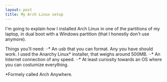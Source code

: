 ```yaml
---
layout: post
title: My Arch Linux setup
---
```


I'm going to explain how I installed Arch Linux in one of the partitions of my laptop, in dual boot with a Windows partition (that I honestly don't use anymore).


Things you'll need:
⋅⋅* An usb that you can format. Any you have should work. I used the Anarchy Linux* installer, that weighs around 500MB.
⋅⋅* An Internet connection of any speed. 
⋅⋅* At least curiosity towards an OS where you can costumize everything. 



*Formely called Arch Anywhere.

